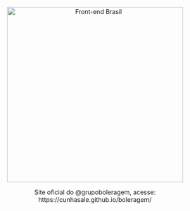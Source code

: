 <p align="center">
<img src="https://cunhasale.github.io/boleragem/img/logo-boleragem.png" width="400" alt="Front-end Brasil">
</p>
<p align="center">Site oficial do @grupoboleragem, acesse: https://cunhasale.github.io/boleragem/</p>
